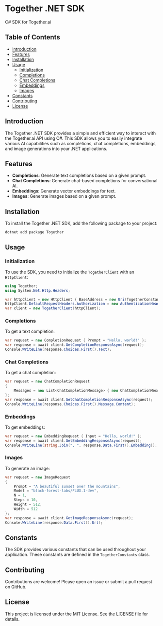 # Together .NET SDK

C# SDK for Together.ai

## Table of Contents

- [Introduction](#introduction)
- [Features](#features)
- [Installation](#installation)
- [Usage](#usage)
  - [Initialization](#initialization)
  - [Completions](#completions)
  - [Chat Completions](#chat-completions)
  - [Embeddings](#embeddings)
  - [Images](#images)
- [Constants](#constants)
- [Contributing](#contributing)
- [License](#license)

## Introduction

The Together .NET SDK provides a simple and efficient way to interact with the Together.ai API using C#. This SDK allows you to easily integrate various AI capabilities such as completions, chat completions, embeddings, and image generations into your .NET applications.

## Features

- **Completions**: Generate text completions based on a given prompt.
- **Chat Completions**: Generate chat-based completions for conversational AI.
- **Embeddings**: Generate vector embeddings for text.
- **Images**: Generate images based on a given prompt.

## Installation

To install the Together .NET SDK, add the following package to your project:

```sh
dotnet add package Together
```

## Usage

### Initialization

To use the SDK, you need to initialize the `TogetherClient` with an `HttpClient`:

```csharp
using Together;
using System.Net.Http.Headers;

var httpClient = new HttpClient { BaseAddress = new Uri(TogetherConstants.BASE_URL) };
httpClient.DefaultRequestHeaders.Authorization = new AuthenticationHeaderValue("Bearer", "YOUR_API_KEY");
var client = new TogetherClient(httpClient);
```

### Completions

To get a text completion:

```csharp
var request = new CompletionRequest { Prompt = "Hello, world!" };
var response = await client.GetCompletionResponseAsync(request);
Console.WriteLine(response.Choices.First().Text);
```

### Chat Completions

To get a chat completion:

```csharp
var request = new ChatCompletionRequest
{
    Messages = new List<ChatCompletionMessage> { new ChatCompletionMessage { Role = "user", Content = "Hello!" } }
};
var response = await client.GetChatCompletionResponseAsync(request);
Console.WriteLine(response.Choices.First().Message.Content);
```

### Embeddings

To get embeddings:

```csharp
var request = new EmbeddingRequest { Input = "Hello, world!" };
var response = await client.GetEmbeddingResponseAsync(request);
Console.WriteLine(string.Join(", ", response.Data.First().Embedding));
```

### Images

To generate an image:

```csharp
var request = new ImageRequest
{
    Prompt = "A beautiful sunset over the mountains",
    Model = "black-forest-labs/FLUX.1-dev",
    N = 1,
    Steps = 10,
    Height = 512,
    Width = 512
};
var response = await client.GetImageResponseAsync(request);
Console.WriteLine(response.Data.First().Url);
```

## Constants

The SDK provides various constants that can be used throughout your application. These constants are defined in the `TogetherConstants` class.

## Contributing

Contributions are welcome! Please open an issue or submit a pull request on GitHub.

## License

This project is licensed under the MIT License. See the [LICENSE](LICENSE) file for details.